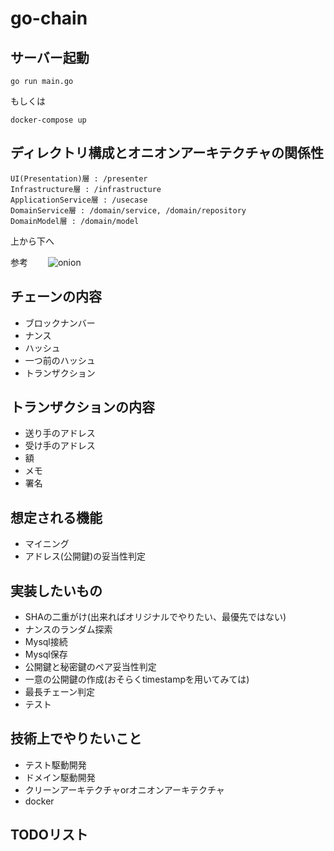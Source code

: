 # go-chain

## サーバー起動

```shell
go run main.go
```
もしくは  
```shell
docker-compose up
```

## ディレクトリ構成とオニオンアーキテクチャの関係性

```shell
UI(Presentation)層 : /presenter
Infrastructure層 : /infrastructure
ApplicationService層 : /usecase
DomainService層 : /domain/service, /domain/repository
DomainModel層 : /domain/model
```
   
上から下へ  

参考　　
![onion](https://user-images.githubusercontent.com/28241735/120328338-b0a8f080-c325-11eb-965b-4c355a03e983.jpeg)

  

## チェーンの内容
  
- ブロックナンバー  
- ナンス  
- ハッシュ
- 一つ前のハッシュ  
- トランザクション  
  
## トランザクションの内容  
  
- 送り手のアドレス  
- 受け手のアドレス  
- 額 
- メモ
- 署名


## 想定される機能  
  
- マイニング
- アドレス(公開鍵)の妥当性判定

## 実装したいもの

- SHAの二重がけ(出来ればオリジナルでやりたい、最優先ではない)  
- ナンスのランダム探索  
- Mysql接続
- Mysql保存
- 公開鍵と秘密鍵のペア妥当性判定
- 一意の公開鍵の作成(おそらくtimestampを用いてみては)
- 最長チェーン判定
- テスト

## 技術上でやりたいこと

- テスト駆動開発
- ドメイン駆動開発
- クリーンアーキテクチャorオニオンアーキテクチャ
- docker

## TODOリスト  
  
  